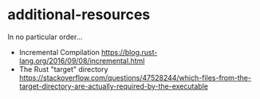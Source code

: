 # additional-resources

In no particular order...

- Incremental Compilation https://blog.rust-lang.org/2016/09/08/incremental.html
- The Rust "target" directory https://stackoverflow.com/questions/47528244/which-files-from-the-target-directory-are-actually-required-by-the-executable
